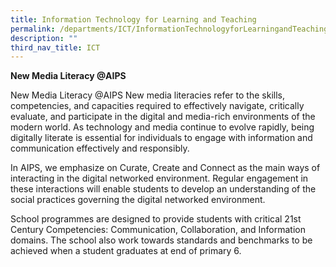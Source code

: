```yaml
---
title: Information Technology for Learning and Teaching
permalink: /departments/ICT/InformationTechnologyforLearningandTeaching/
description: ""
third_nav_title: ICT
---
```

**New Media Literacy @AIPS**
		
New Media Literacy @AIPS
New media literacies refer to the skills, competencies, and capacities required to effectively navigate, critically evaluate, and participate in the digital and media-rich environments of the modern world. As technology and media continue to evolve rapidly, being digitally literate is essential for individuals to engage with information and communication effectively and responsibly.

In AIPS, we emphasize on Curate, Create and Connect as the main ways of interacting in the digital networked environment. Regular engagement in these interactions will enable students to develop an understanding of the social practices governing the digital networked environment.

School programmes are designed to provide students with critical 21st Century Competencies: Communication, Collaboration, and Information domains. The school also work towards standards and benchmarks to be achieved when a student graduates at end of primary 6.